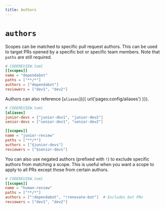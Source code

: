 ```yaml
---
title: Authors
---
```


# `authors`

Scopes can be matched to specific pull request authors. This can be used to target PRs opened by a specific bot or specific team members. Note that `paths` are still required.

```toml
# CODEREVIEW.toml
[[scopes]]
name = "dependabot"
paths = ["**/*"]
authors = ["dependabot"]
reviewers = ["dev1", "dev2"]
```

Authors can also reference [`aliases`]({{ url('pages:config/aliases') }}).

```toml
# CODEREVIEW.toml
[aliases]
junior-devs = ["junior-dev1", "junior-dev2"]
senior-devs = ["senior-dev1", "senior-dev2"]

[[scopes]]
name = "junior-review"
paths = ["**/*"]
authors = ["$junior-devs"]
reviewers = ["$senior-devs"]
```

You can also use negated authors (prefixed with `!`) to exclude specific authors from matching a scope. This is useful when you want a scope to apply to all PRs except those from certain authors.


```toml
# CODEREVIEW.toml
[[scopes]]
name = "human-review"
paths = ["**/*"]
authors = ["!dependabot", "!renovate-bot"]  # Excludes bot PRs
reviewers = ["dev1", "dev2"]
```
